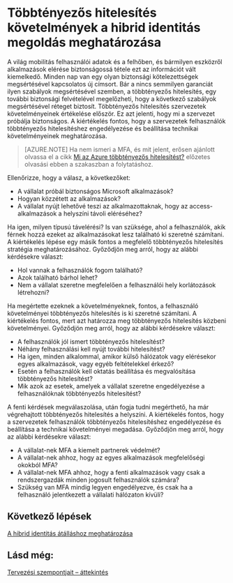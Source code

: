 <properties
    pageTitle="Azure Active Directory hibrid identitás tervezési szempontjait - többtényezős hitelesítés követelmények meghatározása"
    description="Feltételes hozzáférés-vezérlés az Azure Active Directory ellenőrzi az adott feltételeknek választhat, amikor a felhasználó hitelesítése és előtt, hogy az alkalmazás hozzáférést. Ha ezen feltételek teljesülése esetén a felhasználó a hitelesített és az alkalmazás férhet hozzá."
    documentationCenter=""
    services="active-directory"
    authors="femila"
    manager="billmath"
    editor=""/>

<tags
    ms.service="active-directory"
    ms.devlang="na"
    ms.topic="article"
    ms.tgt_pltfrm="na"
    ms.workload="identity" 
    ms.date="08/08/2016"
    ms.author="billmath"/>

# <a name="determine-multi-factor-authentication-requirements-for-your-hybrid-identity-solution"></a>Többtényezős hitelesítés követelmények a hibrid identitás megoldás meghatározása

A világ mobilitás felhasználói adatok és a felhőben, és bármilyen eszközről alkalmazások elérése biztonságossá tétele ezt az információt vált kiemelkedő.  Minden nap van egy olyan biztonsági kötelezettségek megsértésével kapcsolatos új címsort.  Bár a nincs semmilyen garanciát ilyen szabályok megsértésével szemben, a többtényezős hitelesítés, egy további biztonsági felvételével megelőzheti, hogy a következő szabályok megsértésével réteget biztosít.
Többtényezős hitelesítés szervezetek követelményeinek értékelése először. Ez azt jelenti, hogy mi a szervezet próbálja biztonságos.  A kiértékelés fontos, hogy a szervezetek felhasználók többtényezős hitelesítéshez engedélyezése és beállítása technikai követelményeinek meghatározása.

>[AZURE.NOTE]
Ha nem ismeri a MFA, és mit jelent, erősen ajánlott olvassa el a cikk [Mi az Azure többtényezős hitelesítést?](../multi-factor-authentication/multi-factor-authentication.md) előzetes olvasási ebben a szakaszban a folytatáshoz.

Ellenőrizze, hogy a válasz, a következőket:

- A vállalat próbál biztonságos Microsoft alkalmazások? 
- Hogyan közzétett az alkalmazások?
- A vállalat nyújt lehetővé teszi az alkalmazottaknak, hogy az access-alkalmazások a helyszíni távoli eléréséhez?

Ha igen, milyen típusú távelérési? Is van szüksége, ahol a felhasználók, akik férnek hozzá ezeket az alkalmazásokat lesz található ki szeretné számítani. A kiértékelés lépése egy másik fontos a megfelelő többtényezős hitelesítés stratégia meghatározásához. Győződjön meg arról, hogy az alábbi kérdésekre választ:

- Hol vannak a felhasználók fogom található?
- Azok található bárhol lehet?
- Nem a vállalat szeretne megfelelően a felhasználói hely korlátozások létrehozni?

Ha megértette ezeknek a követelményeknek, fontos, a felhasználó követelményei többtényezős hitelesítés is ki szeretné számítani. A kiértékelés fontos, mert azt határozza meg többtényezős hitelesítés közbeni követelményei. Győződjön meg arról, hogy az alábbi kérdésekre választ:

- A felhasználók jól ismert többtényezős hitelesítést?
- Néhány felhasználási kell nyújt további hitelesítést?  
 - Ha igen, minden alkalommal, amikor külső hálózatok vagy elérésekor egyes alkalmazások, vagy egyéb feltételekkel érkező?
- Esetén a felhasználók kell oktatás beállítása és megvalósítása többtényezős hitelesítést?
- Mik azok az esetek, amelyek a vállalat szeretne engedélyezése a felhasználóknak többtényezős hitelesítést?

A fenti kérdések megválaszolása, után fogja tudni megérthető, ha már végrehajtott többtényezős hitelesítés a helyszíni. A kiértékelés fontos, hogy a szervezetek felhasználók többtényezős hitelesítéshez engedélyezése és beállítása a technikai követelményei megadása. Győződjön meg arról, hogy az alábbi kérdésekre választ:

- A vállalat-nek MFA a kiemelt partnerek védelmét?
- A vállalat-nek ahhoz, hogy az egyes alkalmazások megfelelőségi okokból MFA?
- A vállalat-nek MFA ahhoz, hogy a fenti alkalmazások vagy csak a rendszergazdák minden jogosult felhasználók számára?
- Szükség van MFA mindig legyen engedélyezve, és csak ha a felhasználó jelentkezett a vállalati hálózaton kívüli?


## <a name="next-steps"></a>Következő lépések
[A hibrid identitás átálláshoz meghatározása](active-directory-hybrid-identity-design-considerations-identity-adoption-strategy.md)


## <a name="see-also"></a>Lásd még:
[Tervezési szempontjait – áttekintés](active-directory-hybrid-identity-design-considerations-overview.md)
